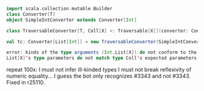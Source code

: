 ```scala
import scala.collection.mutable.Builder
class Converter[T]
object SimpleIntConverter extends Converter[Int]

class TraversableConverter[T, Coll[X] <: Traversable[X]](converter: Converter[T], builder: Builder[T, Coll[T]]) extends Converter[Coll[T]] 

val tc: Converter[List[Int]] = new TraversableConverter(SimpleIntConverter, new ListBuffer[Int])
```

```scala
error: kinds of the type arguments (Int,List[X]) do not conform to the expected kinds of the type parameters (type T,type Coll) in class TraversableConverter.
List[X]'s type parameters do not match type Coll's expected parameters: class List has one type parameter, but type Coll has one
```

repeat 100x:
I must not infer ill-kinded types
I must not break reflexivity of numeric equality...
I guess the bot only recognizes #3343 and not #3343.  Fixed in r25110.
